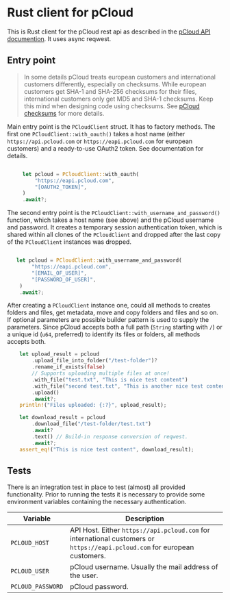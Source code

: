 # Rust client for pCloud

This is Rust client for the pCloud rest api as described in the [pCloud API documention](https://docs.pcloud.com/). It uses async reqwest.

## Entry point

> In some details pCloud treats european customers and international customers differently, especially on checksums. While european customers get SHA-1 and SHA-256 checksums for their files, international customers only get MD5 and SHA-1 checksums. Keep this mind when designing code using checksums. See [pCloud checksums](https://docs.pcloud.com/methods/file/checksumfile.html) for more details.

Main entry point is the `PCloudClient` struct. It has to factory methods. The first one `PCloudClient::with_oauth()` takes a host name (either `https://api.pcloud.com` or `https://eapi.pcloud.com` for european customers) and a ready-to-use OAuth2 token. See documentation for details.

```rust

     let pcloud = PCloudClient::with_oauth(
         "https://eapi.pcloud.com",
         "[OAUTH2_TOKEN]",
     )
     .await?;
```

The second entry point is the `PCloudClient::with_username_and_password()` function, which takes a host name (see above) and the pCloud username and password. It creates a temporary session authentication token, which is shared within all clones of the `PCloudClient` and dropped after the last copy of the `PCloudClient` instances was dropped.

```rust

   let pcloud = PCloudClient::with_username_and_password(
        "https://eapi.pcloud.com",
        "[EMAIL_OF_USER]",
        "[PASSWORD_OF_USER]",
    )
    .await?;
```

After creating a `PCloudClient` instance one, could all methods to creates folders and files, get metadata, move and copy folders and files and so on. If optional parameters are possible builder pattern is used to supply the parameters.
Since pCloud accepts both a full path (`String` starting with `/`) or a unique id (`u64`, preferred) to identify its files or folders, all methods accepts both.

```rust
    let upload_result = pcloud
        .upload_file_into_folder("/test-folder")?
        .rename_if_exists(false)
        // Supports uploading multiple files at once!
        .with_file("test.txt", "This is nice test content") 
        .with_file("second test.txt", "This is another nice test content")
        .upload()
        .await?;
    println!("Files uploaded: {:?}", upload_result);

```

```rust
    let download_result = pcloud
        .download_file("/test-folder/test.txt")
        .await?
        .text() // Build-in response conversion of reqwest.
        .await?;
    assert_eq!("This is nice test content", download_result);
```

## Tests

There is an integration test in place to test (almost) all provided functionality. Prior to running the tests it is necessary to provide some environment variables containing the necessary authentication.

| Variable          | Description |
|-------------------| ------------|
| `PCLOUD_HOST`     | API Host. Either `https://api.pcloud.com` for international customers or `https://eapi.pcloud.com` for european customers. |
| `PCLOUD_USER`     | pCloud username. Usually the mail address of the user. |
| `PCLOUD_PASSWORD` | pCloud password. |
